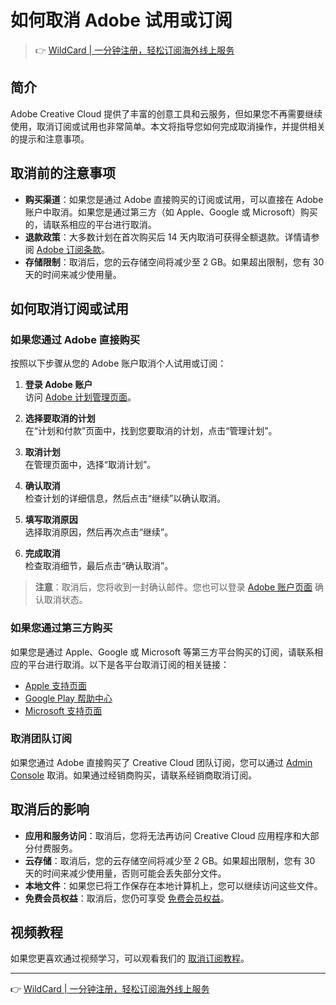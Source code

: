 # 如何取消 Adobe 试用或订阅

> 👉 [WildCard | 一分钟注册，轻松订阅海外线上服务](https://bbtdd.com/WildCard)

## 简介

Adobe Creative Cloud 提供了丰富的创意工具和云服务，但如果您不再需要继续使用，取消订阅或试用也非常简单。本文将指导您如何完成取消操作，并提供相关的提示和注意事项。

## 取消前的注意事项

- **购买渠道**：如果您是通过 Adobe 直接购买的订阅或试用，可以直接在 Adobe 账户中取消。如果您是通过第三方（如 Apple、Google 或 Microsoft）购买的，请联系相应的平台进行取消。
- **退款政策**：大多数计划在首次购买后 14 天内取消可获得全额退款。详情请参阅 [Adobe 订阅条款](https://helpx.adobe.com/manage-account/using/creative-cloud-subscription-terms.html#cancel)。
- **存储限制**：取消后，您的云存储空间将减少至 2 GB。如果超出限制，您有 30 天的时间来减少使用量。

## 如何取消订阅或试用

### 如果您通过 Adobe 直接购买

按照以下步骤从您的 Adobe 账户取消个人试用或订阅：

1. **登录 Adobe 账户**  
   访问 [Adobe 计划管理页面](https://account.adobe.com/plans)。

2. **选择要取消的计划**  
   在“计划和付款”页面中，找到您要取消的计划，点击“管理计划”。

3. **取消计划**  
   在管理页面中，选择“取消计划”。

4. **确认取消**  
   检查计划的详细信息，然后点击“继续”以确认取消。

5. **填写取消原因**  
   选择取消原因，然后再次点击“继续”。

6. **完成取消**  
   检查取消细节，最后点击“确认取消”。

> **注意**：取消后，您将收到一封确认邮件。您也可以登录 [Adobe 账户页面](https://account.adobe.com) 确认取消状态。

### 如果您通过第三方购买

如果您是通过 Apple、Google 或 Microsoft 等第三方平台购买的订阅，请联系相应的平台进行取消。以下是各平台取消订阅的相关链接：

- [Apple 支持页面](https://support.apple.com/en-in/118428)
- [Google Play 帮助中心](https://support.google.com/googleplay/answer/7018481)
- [Microsoft 支持页面](https://support.microsoft.com/help/4522164)

### 取消团队订阅

如果您通过 Adobe 直接购买了 Creative Cloud 团队订阅，您可以通过 [Admin Console](https://helpx.adobe.com/enterprise/using/cancel-teams-subscription.html) 取消。如果通过经销商购买，请联系经销商取消订阅。

## 取消后的影响

- **应用和服务访问**：取消后，您将无法再访问 Creative Cloud 应用程序和大部分付费服务。
- **云存储**：取消后，您的云存储空间将减少至 2 GB。如果超出限制，您有 30 天的时间来减少使用量，否则可能会丢失部分文件。
- **本地文件**：如果您已将工作保存在本地计算机上，您可以继续访问这些文件。
- **免费会员权益**：取消后，您仍可享受 [免费会员权益](https://helpx.adobe.com/creative-cloud/help/benefits-creative-cloud-free-membership.html)。

## 视频教程

如果您更喜欢通过视频学习，可以观看我们的 [取消订阅教程](https://helpx.adobe.com/manage-account/using/cancel-subscription.html#video)。

---

👉 [WildCard | 一分钟注册，轻松订阅海外线上服务](https://bbtdd.com/WildCard)